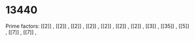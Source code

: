 # 13440

Prime factors: [[2]] , [[2]] , [[2]] , [[2]] , [[2]] , [[2]] , [[2]] , [[3]] , [[35]] , [[5]] , [[7]] , [[7]] , 